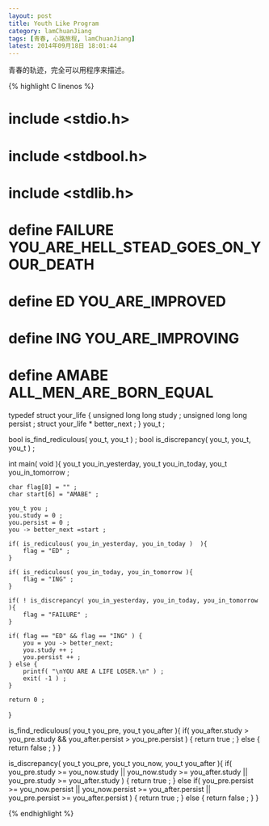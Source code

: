 ```yaml
---	
layout: post
title: Youth Like Program
category: lamChuanJiang
tags: [青春, 心路旅程, lamChuanJiang]
latest: 2014年09月18日 18:01:44
---
```


青春的轨迹，完全可以用程序来描述。

{% highlight C linenos %}

# include <stdio.h>
# include <stdbool.h>
# include <stdlib.h>

# define FAILURE YOU_ARE_HELL_STEAD_GOES_ON_YOUR_DEATH
# define ED YOU_ARE_IMPROVED
# define ING YOU_ARE_IMPROVING
# define AMABE	ALL_MEN_ARE_BORN_EQUAL

typedef struct your_life {
	unsigned long long study ;
	unsigned long long persist ;
	struct your_life * better_next ;
} you_t ;

bool is_find_rediculous( you_t, you_t ) ;
bool is_discrepancy( you_t, you_t, you_t ) ;

int main( void ){
	you_t you_in_yesterday,
	you_t you_in_today,
	you_t you_in_tomorrow ;

	char flag[8] = "" ;
	char start[6] = "AMABE" ;

	you_t you ;
	you.study = 0 ;
	you.persist = 0 ;
	you -> better_next =start ;
	
	if( is_rediculous( you_in_yesterday, you_in_today )  ){
		flag = "ED" ;
	}
	
	if( is_rediculous( you_in_today, you_in_tomorrow ){
		flag = "ING" ;
	}
	
	if( ! is_discrepancy( you_in_yesterday, you_in_today, you_in_tomorrow ){
		flag = "FAILURE" ;
	}

	if( flag == "ED" && flag == "ING" ) {
		you = you -> better_next;
		you.study ++ ;
		you.persist ++ ;
	} else {
		printf( "\nYOU ARE A LIFE LOSER.\n" ) ;
		exit( -1 ) ;
	}
	
	return 0 ;
}

is_find_rediculous( you_t you_pre, you_t you_after ){
	if( you_after.study > you_pre.study && you_after.persist > you_pre.persist ) {
		return true ;
	} else {
		return false ;
	}
}

is_discrepancy( you_t you_pre, you_t you_now, you_t you_after ){
	if( you_pre.study >= you_now.study || you_now.study >= you_after.study || you_pre.study >= you_after.study ) {
		return true ;
	} else if( you_pre.persist >= you_now.persist || you_now.persist >= you_after.persist || you_pre.persist >= you_after.persist ) {
		return true ;
	} else {
		return false ;
	}
}

{% endhighlight %}
